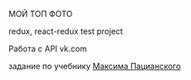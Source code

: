 МОЙ ТОП ФОТО

redux, react-redux test project

Работа с API vk.com 

задание по учебнику [Максима Пацианского](https://max-frontend.gitbook.io/redux-course-ru-v2/)